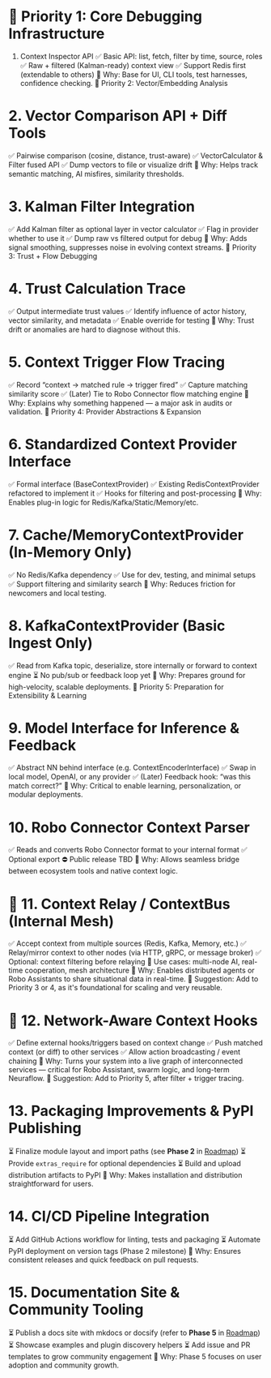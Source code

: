 # 🥇 Priority 1: Core Debugging Infrastructure

1. Context Inspector API
✅ Basic API: list, fetch, filter by time, source, roles
✅ Raw + filtered (Kalman-ready) context view
✅ Support Redis first (extendable to others)
🔧 Why: Base for UI, CLI tools, test harnesses, confidence checking.
🥈 Priority 2: Vector/Embedding Analysis

# 2. Vector Comparison API + Diff Tools
✅ Pairwise comparison (cosine, distance, trust-aware)
✅ VectorCalculator & Filter fused API
✅ Dump vectors to file or visualize drift
🔧 Why: Helps track semantic matching, AI misfires, similarity thresholds.
# 3. Kalman Filter Integration
✅ Add Kalman filter as optional layer in vector calculator
✅ Flag in provider whether to use it
✅ Dump raw vs filtered output for debug
🔧 Why: Adds signal smoothing, suppresses noise in evolving context streams.
🥉 Priority 3: Trust + Flow Debugging

# 4. Trust Calculation Trace
✅ Output intermediate trust values
✅ Identify influence of actor history, vector similarity, and metadata
✅ Enable override for testing
🔧 Why: Trust drift or anomalies are hard to diagnose without this.
# 5. Context Trigger Flow Tracing
✅ Record “context → matched rule → trigger fired”
✅ Capture matching similarity score
✅ (Later) Tie to Robo Connector flow matching engine
🔧 Why: Explains why something happened — a major ask in audits or validation.
🔬 Priority 4: Provider Abstractions & Expansion

# 6. Standardized Context Provider Interface
✅ Formal interface (BaseContextProvider)
✅ Existing RedisContextProvider refactored to implement it
✅ Hooks for filtering and post-processing
🔧 Why: Enables plug-in logic for Redis/Kafka/Static/Memory/etc.
# 7. Cache/MemoryContextProvider (In-Memory Only)
✅ No Redis/Kafka dependency
✅ Use for dev, testing, and minimal setups
✅ Support filtering and similarity search
🔧 Why: Reduces friction for newcomers and local testing.
# 8. KafkaContextProvider (Basic Ingest Only)
✅ Read from Kafka topic, deserialize, store internally or forward to context engine
⏳ No pub/sub or feedback loop yet
🔧 Why: Prepares ground for high-velocity, scalable deployments.
🚧 Priority 5: Preparation for Extensibility & Learning

# 9. Model Interface for Inference & Feedback
✅ Abstract NN behind interface (e.g. ContextEncoderInterface)
✅ Swap in local model, OpenAI, or any provider
✅ (Later) Feedback hook: “was this match correct?”
🔧 Why: Critical to enable learning, personalization, or modular deployments.
# 10. Robo Connector Context Parser
✅ Reads and converts Robo Connector format to your internal format
✅ Optional export
⛔️ Public release TBD
🔧 Why: Allows seamless bridge between ecosystem tools and native context logic.
# 🔌 11. Context Relay / ContextBus (Internal Mesh)
✅ Accept context from multiple sources (Redis, Kafka, Memory, etc.)
✅ Relay/mirror context to other nodes (via HTTP, gRPC, or message broker)
✅ Optional: context filtering before relaying
📎 Use cases: multi-node AI, real-time cooperation, mesh architecture
🔧 Why: Enables distributed agents or Robo Assistants to share situational data in real-time.
📌 Suggestion: Add to Priority 3 or 4, as it's foundational for scaling and very reusable.

# 🧠 12. Network-Aware Context Hooks
✅ Define external hooks/triggers based on context change
✅ Push matched context (or diff) to other services
✅ Allow action broadcasting / event chaining
🔧 Why: Turns your system into a live graph of interconnected services — critical for Robo Assistant, swarm logic, and long-term Neuraflow.
📌 Suggestion: Add to Priority 5, after filter + trigger tracing.

# 13. Packaging Improvements & PyPI Publishing
⏳ Finalize module layout and import paths (see **Phase 2** in [Roadmap](../../Roadmap.md))
⏳ Provide `extras_require` for optional dependencies
⏳ Build and upload distribution artifacts to PyPI
🔧 Why: Makes installation and distribution straightforward for users.

# 14. CI/CD Pipeline Integration
⏳ Add GitHub Actions workflow for linting, tests and packaging
⏳ Automate PyPI deployment on version tags (Phase 2 milestone)
🔧 Why: Ensures consistent releases and quick feedback on pull requests.

# 15. Documentation Site & Community Tooling
⏳ Publish a docs site with mkdocs or docsify (refer to **Phase 5** in [Roadmap](../../Roadmap.md))
⏳ Showcase examples and plugin discovery helpers
⏳ Add issue and PR templates to grow community engagement
🔧 Why: Phase 5 focuses on user adoption and community growth.
